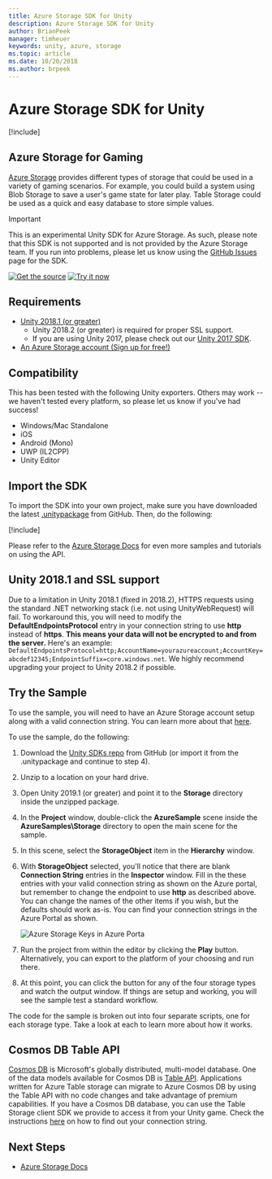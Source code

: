 ```yaml
---
title: Azure Storage SDK for Unity
description: Azure Storage SDK for Unity
author: BrianPeek
manager: timheuer
keywords: unity, azure, storage
ms.topic: article
ms.date: 10/20/2018
ms.author: brpeek
---
```

# Azure Storage SDK for Unity

[!include[](../../includes/header.md)]

## Azure Storage for Gaming

[Azure Storage](https://docs.microsoft.com/azure/storage/) provides different types of storage that could be used in a variety of gaming scenarios.  For example, you could build a system using Blob Storage to save a user's game state for later play.  Table Storage could be used as a quick and easy database to store simple values.

> [!IMPORTANT]
> This is an experimental Unity SDK for Azure Storage.  As such, please note that this SDK is not supported and is not provided by the Azure Storage team.  If you run into problems, please let us know using the [GitHub Issues](https://aka.ms/azsdks-unity-issues) page for the SDK.

[![Get the source](../../media/buttons/source2.png)](https://aka.ms/azsdks-unity)
[![Try it now](../../media/buttons/try2.png)](https://aka.ms/azstorage-unitysdk)

## Requirements

* [Unity 2018.1 (or greater)](https://unity3d.com/)
  * Unity 2018.2 (or greater) is required for proper SSL support.
  * If you are using Unity 2017, please check out our [Unity 2017 SDK](./azure-storage-unity-2017.md).
* [An Azure Storage account (Sign up for free!)](https://aka.ms/azfreegamedev)

## Compatibility

This has been tested with the following Unity exporters.  Others may work -- we haven't tested every platform, so please let us know if you've had success!

* Windows/Mac Standalone
* iOS
* Android (Mono)
* UWP (IL2CPP)
* Unity Editor

## Import the SDK

To import the SDK into your own project, make sure you have downloaded the latest [.unitypackage](https://aka.ms/azstorage-unitysdk) from GitHub.  Then, do the following:

[!include[](include/unity-import.md)]

Please refer to the [Azure Storage Docs](https://docs.microsoft.com/azure/storage/) for even more samples and tutorials on using the API.

## Unity 2018.1 and SSL support

Due to a limitation in Unity 2018.1 (fixed in 2018.2), HTTPS requests using the standard .NET networking stack (i.e. not using UnityWebRequest) will fail.  To workaround this, you will need to modify the **DefaultEndpointsProtocol** entry in your connection string to use **http** instead of **https**.  **This means your data will not be encrypted to and from the server.**  Here's an example: `DefaultEndpointsProtocol=http;AccountName=yourazureaccount;AccountKey=abcdef12345;EndpointSuffix=core.windows.net`.  We highly recommend upgrading your project to Unity 2018.2 if possible.

## Try the Sample

To use the sample, you will need to have an Azure Storage account setup along with a valid connection string.  You can learn more about that [here](https://docs.microsoft.com/en-us/azure/storage/common/storage-create-storage-account).

To use the sample, do the following:

1. Download the [Unity SDKs repo](https://aka.ms/azsdks-unity) from GitHub (or import it from the .unitypackage and continue to step 4).

1. Unzip to a location on your hard drive.

1. Open Unity 2019.1 (or greater) and point it to the **Storage** directory inside the unzipped package.

1. In the **Project** window, double-click the **AzureSample** scene inside the **AzureSamples\Storage** directory to open the main scene for the sample.

1. In this scene, select the **StorageObject** item in the **Hierarchy** window.

1. With **StorageObject** selected, you'll notice that there are blank **Connection String** entries in the **Inspector** window.  Fill in the these entries with your valid connection string as shown on the Azure portal, but remember to change the endpoint to use **http** as described above.  You can change the names of the other items if you wish, but the defaults should work as-is. You can find your connection strings in the Azure Portal as shown.

   ![Azure Storage Keys in Azure Porta](../media/storage-keys.png)

1. Run the project from within the editor by clicking the **Play** button.  Alternatively, you can export to the platform of your choosing and run there.

1. At this point, you can click the button for any of the four storage types and watch the output window.  If things are setup and working, you will see the sample test a standard workflow.

The code for the sample is broken out into four separate scripts, one for each storage type.  Take a look at each to learn more about how it works.

## Cosmos DB Table API

[Cosmos DB](https://docs.microsoft.com/en-us/azure/cosmos-db/introduction) is Microsoft's globally distributed, multi-model database. One of the data models available for Cosmos DB is [Table API](https://docs.microsoft.com/en-us/azure/cosmos-db/table-introduction). Applications written for Azure Table storage can migrate to Azure Cosmos DB by using the Table API with no code changes and take advantage of premium capabilities. If you have a Cosmos DB database, you can use the Table Storage client SDK we provide to access it from your Unity game. Check the instructions [here](https://docs.microsoft.com/en-us/azure/cosmos-db/create-table-dotnet#update-your-connection-string) on how to find out your connection string.

## Next Steps

* [Azure Storage Docs](https://docs.microsoft.com/azure/storage/)
